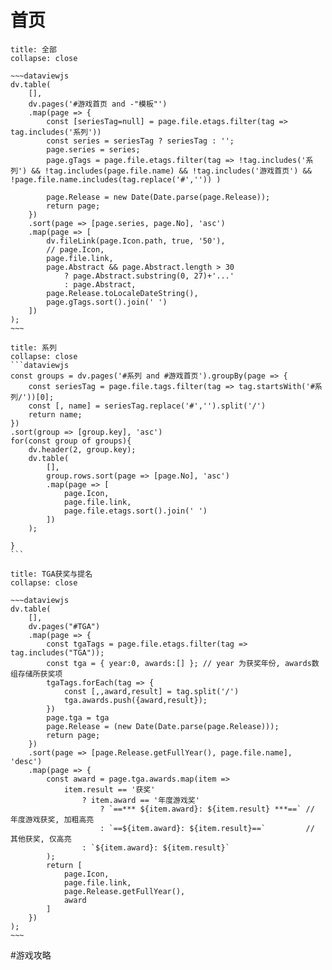 # 首页
```ad-quote
title: 全部
collapse: close

~~~dataviewjs
dv.table(
	[],
	dv.pages('#游戏首页 and -"模板"')
	.map(page => {
		const [seriesTag=null] = page.file.etags.filter(tag => tag.includes('系列'))
		const series = seriesTag ? seriesTag : '';
		page.series = series;
		page.gTags = page.file.etags.filter(tag => !tag.includes('系列') && !tag.includes(page.file.name) && !tag.includes('游戏首页') && !page.file.name.includes(tag.replace('#','')) )

		page.Release = new Date(Date.parse(page.Release));
		return page;
	})
	.sort(page => [page.series, page.No], 'asc')
	.map(page => [
		dv.fileLink(page.Icon.path, true, '50'),
		// page.Icon,
		page.file.link,
		page.Abstract && page.Abstract.length > 30 
			? page.Abstract.substring(0, 27)+'...'
			: page.Abstract,
		page.Release.toLocaleDateString(),
		page.gTags.sort().join(' ')
	])
);
~~~

```

````ad-quote
title: 系列
collapse: close
```dataviewjs
const groups = dv.pages('#系列 and #游戏首页').groupBy(page => {
	const seriesTag = page.file.tags.filter(tag => tag.startsWith('#系列/'))[0];
	const [, name] = seriesTag.replace('#','').split('/')
	return name;
})
.sort(group => [group.key], 'asc')
for(const group of groups){
	dv.header(2, group.key);
	dv.table(
		[],
		group.rows.sort(page => [page.No], 'asc')
		.map(page => [
			page.Icon,
			page.file.link,
			page.file.etags.sort().join(' ')
		])
	);

}
```
````

```ad-quote
title: TGA获奖与提名
collapse: close

~~~dataviewjs
dv.table(
	[],
	dv.pages("#TGA")
	.map(page => {
		const tgaTags = page.file.etags.filter(tag => tag.includes("TGA"));
		const tga = { year:0, awards:[] }; // year 为获奖年份, awards数组存储所获奖项
		tgaTags.forEach(tag => {
			const [,,award,result] = tag.split('/')
			tga.awards.push({award,result});
		})
		page.tga = tga
		page.Release = (new Date(Date.parse(page.Release)));
		return page;
	})
	.sort(page => [page.Release.getFullYear(), page.file.name], 'desc')
	.map(page => {
		const award = page.tga.awards.map(item => 
			item.result == '获奖' 
				? item.award == '年度游戏奖' 
					? `==*** ${item.award}: ${item.result} ***==` // 年度游戏获奖, 加粗高亮
					: `==${item.award}: ${item.result}==`         // 其他获奖, 仅高亮
				: `${item.award}: ${item.result}`
		);
		return [
			page.Icon,
			page.file.link,
			page.Release.getFullYear(),
			award
		]
	})
);
~~~
```

#游戏攻略 